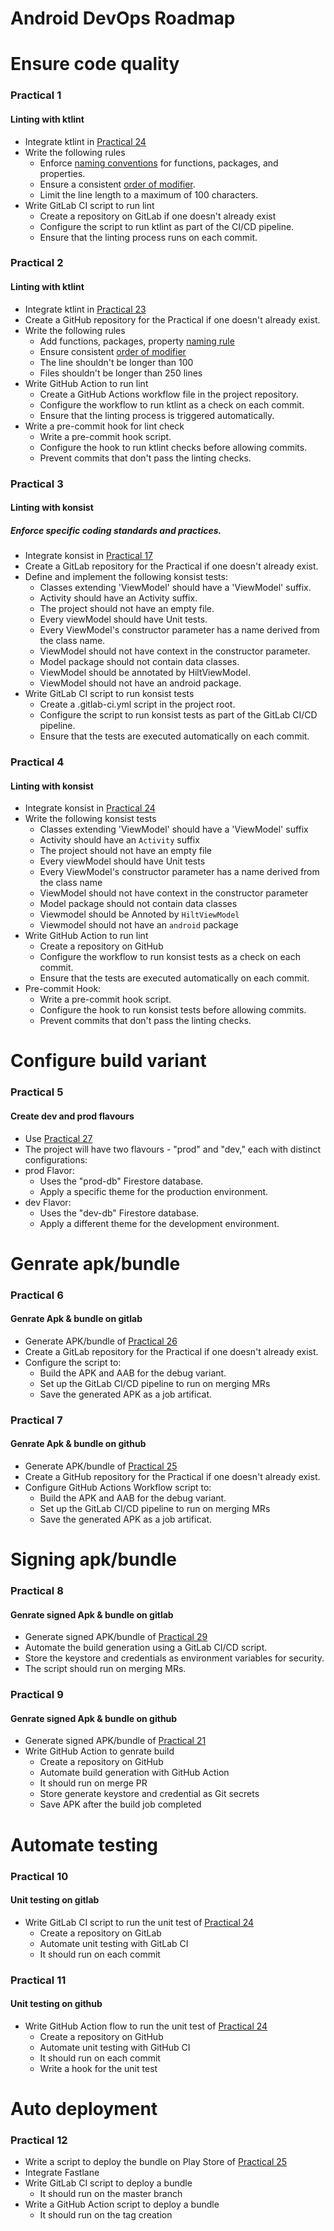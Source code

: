 # Android DevOps Roadmap

# Ensure code quality
### Practical 1
#### Linting with ktlint
 - Integrate ktlint in [Practical 24](https://github.com/canopas/android-developer-roadmap-2023#practical-24)
 - Write the following rules
   - Enforce [naming conventions]((https://kotlinlang.org/docs/coding-conventions.html#naming-rules)) for functions, packages, and properties.
   - Ensure a consistent [order of modifier](https://kotlinlang.org/docs/coding-conventions.html#modifiers-order).
   - Limit the line length to a maximum of 100 characters.
 - Write GitLab CI script to run lint
   - Create a repository on GitLab if one doesn't already exist
   - Configure the script to run ktlint as part of the CI/CD pipeline.
   - Ensure that the linting process runs on each commit.
 
### Practical 2
#### Linting with ktlint
- Integrate ktlint in [Practical 23](https://github.com/canopas/android-developer-roadmap-2023#practical-23)
- Create a GitHub repository for the Practical if one doesn't already exist.
- Write the following rules
  - Add functions, packages, property [naming rule](https://kotlinlang.org/docs/coding-conventions.html#naming-rules)
  - Ensure consistent [order of modifier](https://kotlinlang.org/docs/coding-conventions.html#modifiers-order)
  - The line shouldn't be longer than 100
  - Files shouldn't be longer than 250 lines 
- Write GitHub Action to run lint
  - Create a GitHub Actions workflow file in the project repository.
  - Configure the workflow to run ktlint as a check on each commit.
  - Ensure that the linting process is triggered automatically.
-  Write a pre-commit hook for lint check
   - Write a pre-commit hook script.
   - Configure the hook to run ktlint checks before allowing commits.
   - Prevent commits that don't pass the linting checks.

### Practical 3
#### Linting with konsist
##### Enforce specific coding standards and practices.
- Integrate konsist in [Practical 17](https://github.com/canopas/android-developer-roadmap-2023#practical-17)
- Create a GitLab repository for the Practical if one doesn't already exist.
- Define and implement the following konsist tests:
  - Classes extending 'ViewModel' should have a 'ViewModel' suffix.
  - Activity should have an Activity suffix.
  - The project should not have an empty file.
  - Every viewModel should have Unit tests.
  - Every ViewModel's constructor parameter has a name derived from the class name.
  - ViewModel should not have context in the constructor parameter.
  - Model package should not contain data classes.
  - ViewModel should be annotated by HiltViewModel.
  - ViewModel should not have an android package.
- Write GitLab CI script to run konsist tests
  - Create a .gitlab-ci.yml script in the project root.
  - Configure the script to run konsist tests as part of the GitLab CI/CD pipeline.
  - Ensure that the tests are executed automatically on each commit.

### Practical 4
#### Linting with konsist
- Integrate konsist in [Practical 24](https://github.com/canopas/android-developer-roadmap-2023#practical-24)
- Write the following konsist tests
  - Classes extending 'ViewModel' should have a 'ViewModel' suffix
  - Activity should have an `Activity` suffix
  - The project should not have an empty file
  - Every viewModel should have Unit tests
  - Every ViewModel's constructor parameter has a name derived from the class name
  - ViewModel should not have context in the constructor parameter
  - Model package should not contain data classes
  - Viewmodel should be Annoted by `HiltViewModel`
  - Viewmodel should not have an `android` package
- Write GitHub Action to run lint
  - Create a repository on GitHub
  - Configure the workflow to run konsist tests as a check on each commit.
  - Ensure that the tests are executed automatically on each commit.
- Pre-commit Hook:
  - Write a pre-commit hook script.
  - Configure the hook to run konsist tests before allowing commits.
  - Prevent commits that don't pass the linting checks.

# Configure build variant
### Practical 5
#### Create dev and prod flavours
 - Use [Practical 27](https://github.com/canopas/android-developer-roadmap-2023#practical-27)
 - The project will have two flavours - "prod" and "dev," each with distinct configurations:
 - prod Flavor:
    - Uses the "prod-db" Firestore database.
    - Apply a specific theme for the production environment.
 - dev Flavor:
   - Uses the "dev-db" Firestore database.
   - Apply a different theme for the development environment.

# Genrate apk/bundle
### Practical 6
#### Genrate Apk & bundle on gitlab
 - Generate APK/bundle of [Practical 26](https://github.com/canopas/android-developer-roadmap-2023#practical-26)
 - Create a GitLab repository for the Practical if one doesn't already exist.
 - Configure the script to: 
    - Build the APK and AAB for the debug variant.
    - Set up the GitLab CI/CD pipeline to run on merging MRs
    - Save the generated APK as a job artificat.

### Practical 7
#### Genrate Apk & bundle on github
 - Generate APK/bundle of [Practical 25](https://github.com/canopas/android-developer-roadmap-2023#practical-25) 
 - Create a GitHub repository for the Practical if one doesn't already exist.
 - Configure GitHub Actions Workflow script to: 
    - Build the APK and AAB for the debug variant.
    - Set up the GitLab CI/CD pipeline to run on merging MRs
    - Save the generated APK as a job artificat.

# Signing apk/bundle
### Practical 8
#### Genrate signed Apk & bundle on gitlab
 - Generate signed APK/bundle of [Practical 29](https://github.com/canopas/android-developer-roadmap-2023#practical-29)
 - Automate the build generation using a GitLab CI/CD script.
 - Store the keystore and credentials as environment variables for security.
 - The script should run on merging MRs.

### Practical 9
#### Genrate signed Apk & bundle on github
- Generate signed APK/bundle of [Practical 21](https://github.com/canopas/android-developer-roadmap-2023#practical-21)
- Write GitHub Action to genrate build
  - Create a repository on GitHub
  - Automate build generation with GitHub Action
  - It should run on merge PR
  - Store generate keystore and credential as Git secrets
  - Save APK after the build job completed

# Automate testing
### Practical 10
#### Unit testing on gitlab
- Write GitLab CI script to run the unit test of [Practical 24](https://github.com/canopas/android-developer-roadmap-2023#practical-24)
  - Create a repository on GitLab
  - Automate unit testing with GitLab CI
  - It should run on each commit

### Practical 11
#### Unit testing on github
- Write GitHub Action flow to run the unit test of [Practical 24](https://github.com/canopas/android-developer-roadmap-2023#practical-24)
  - Create a repository on GitHub
  - Automate unit testing with GitHub CI
  - It should run on each commit
  - Write a hook for the unit test
 
# Auto deployment
 ### Practical 12 
  - Write a script to deploy the bundle on Play Store of [Practical 25](https://github.com/canopas/android-developer-roadmap-2023#practical-25)
  - Integrate Fastlane
  - Write GitLab CI script to deploy a bundle
    - It should run on the master branch
  - Write a GitHub Action script to deploy a bundle
    - It should run on the tag creation 


